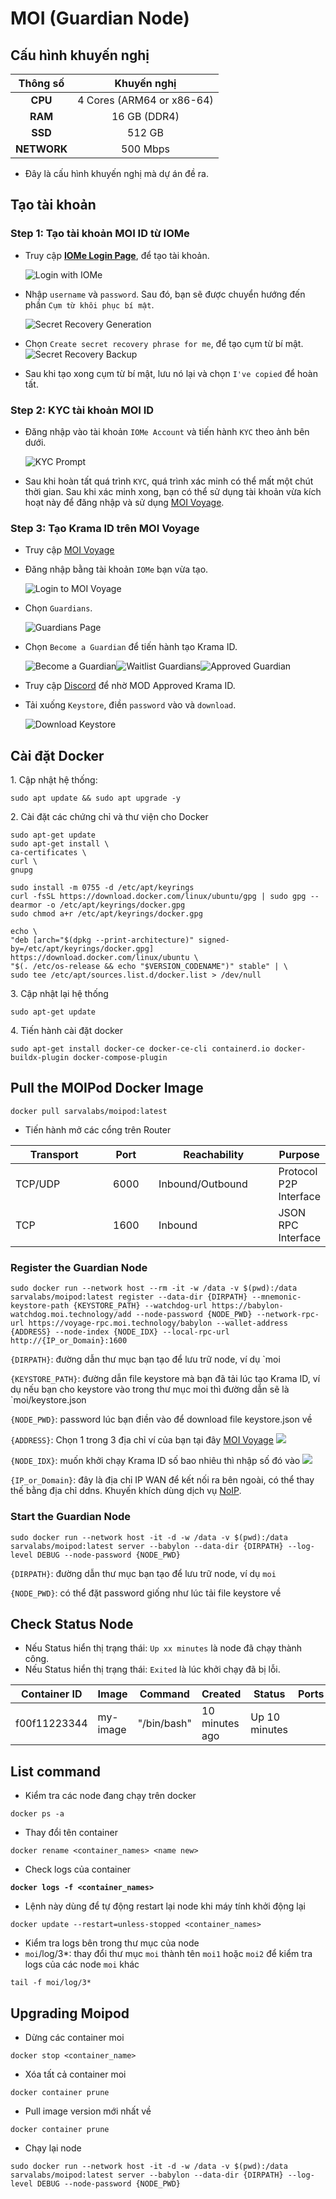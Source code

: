 # MOI (Guardian Node)

## Cấu hình khuyến nghị

|   Thông số  |        Khuyến nghị        |
| :---------: | :-----------------------: |
|   **CPU**   | 4 Cores (ARM64 or x86-64) |
|   **RAM**   |        16 GB (DDR4)       |
|   **SSD**   |           512 GB          |
| **NETWORK** |          500 Mbps         |

* Đây là cấu hình khuyến nghị mà dự án đề ra.

## Tạo tài khoản

### Step 1: Tạo tài khoản MOI ID từ IOMe
*   Truy cập [**IOMe Login Page**](https://iome.ai/login/), để tạo tài khoản.

    ![Login with IOMe](https://docs.moi.technology/assets/images/iome-login-b3874e62852d1a3f48a47fbb5feb9ff6.png)
*   Nhập `username` và `password`. Sau đó, bạn sẽ được chuyển hướng đến phần `Cụm từ khôi phục bí mật`.

    ![Secret Recovery Generation](https://docs.moi.technology/assets/images/secret-recovery-89743716e6600f1f7d3fdc34a7b1ea65.png)
* Chọn `Create secret recovery phrase for me`, để tạo cụm từ bí mật.\
  ![Secret Recovery Backup](https://docs.moi.technology/assets/images/recovery-backup-abbb0c28b9b1c5e9ae05e9259e17f756.png)
* Sau khi tạo xong cụm từ bí mật, lưu nó lại và chọn `I've copied` để hoàn tất.

### Step 2: KYC tài khoản MOI ID
*   Đăng nhập vào tài khoản `IOMe Account` và tiến hành `KYC` theo ảnh bên dưới.

    ![KYC Prompt](https://docs.moi.technology/assets/images/kyc-prompt-8d1e96b8804f791bb15818d44301dc1c.png)
* Sau khi hoàn tất quá trình `KYC`, quá trình xác minh có thể mất một chút thời gian. Sau khi xác minh xong, bạn có thể sử dụng tài khoản vừa kích hoạt này để đăng nhập và sử dụng [MOI Voyage](https://voyage.moi.technology/).

### Step 3: Tạo Krama ID trên MOI Voyage
* Truy cập [MOI Voyage](https://voyage.moi.technology/)
*   Đăng nhập bằng tài khoản `IOMe` bạn vừa tạo.

    ![Login to MOI Voyage](https://docs.moi.technology/assets/images/voyage-login-377cf38b6787fe0f073643916f95121a.gif)
*   Chọn `Guardians`.

    ![Guardians Page](https://docs.moi.technology/assets/images/voyage-guardians-nav-60c468c00e96344d0ed95ebac7e5a17c.png)
*   Chọn `Become a Guardian` để tiến hành tạo Krama ID.

    ![Become a Guardian](https://docs.moi.technology/assets/images/become-guardian-967292760efe12da6192719e6d026f00.gif)![Waitlist Guardians](https://docs.moi.technology/assets/images/waitlist-guardian-1d0e291d54f2d86b5f251d01fa2496aa.png)![Approved Guardian](https://docs.moi.technology/assets/images/approved-guardian-f8552b6581b5ff581cce49c9db50e097.png)
* Truy cập [Discord](https://discord.gg/x4SnJwHk7A) để nhờ MOD Approved Krama ID.
*   Tải xuống `Keystore`, điền `password` vào và `download`.

    ![Download Keystore](https://docs.moi.technology/assets/images/download-keystore-9e17e6ca9121b7a76d6bf3d363eb75ad.gif)

## Cài đặt Docker

1\. Cập nhật hệ thống:

```
sudo apt update && sudo apt upgrade -y
```

2\. Cài đặt các chứng chỉ và thư viện cho Docker

```
sudo apt-get update
sudo apt-get install \
ca-certificates \
curl \
gnupg
```

```
sudo install -m 0755 -d /etc/apt/keyrings
curl -fsSL https://download.docker.com/linux/ubuntu/gpg | sudo gpg --dearmor -o /etc/apt/keyrings/docker.gpg
sudo chmod a+r /etc/apt/keyrings/docker.gpg
```

```
echo \
"deb [arch="$(dpkg --print-architecture)" signed-by=/etc/apt/keyrings/docker.gpg] https://download.docker.com/linux/ubuntu \
"$(. /etc/os-release && echo "$VERSION_CODENAME")" stable" | \
sudo tee /etc/apt/sources.list.d/docker.list > /dev/null
```

3\. Cập nhật lại hệ thống

```
sudo apt-get update
```

4\. Tiến hành cài đặt docker

```
sudo apt-get install docker-ce docker-ce-cli containerd.io docker-buildx-plugin docker-compose-plugin
```

## Pull the MOIPod Docker Image

```
docker pull sarvalabs/moipod:latest
```

* Tiến hành mở các cổng trên Router

<table><thead><tr><th width="130">Transport</th><th width="76" align="center">Port</th><th width="179">Reachability</th><th>Purpose</th></tr></thead><tbody><tr><td>TCP/UDP</td><td align="center">6000</td><td>Inbound/Outbound</td><td>Protocol P2P Interface</td></tr><tr><td>TCP</td><td align="center">1600</td><td>Inbound</td><td>JSON RPC Interface</td></tr></tbody></table>

### Register the Guardian Node <a href="#register-the-guardian-node" id="register-the-guardian-node"></a>

```
sudo docker run --network host --rm -it -w /data -v $(pwd):/data sarvalabs/moipod:latest register --data-dir {DIRPATH} --mnemonic-keystore-path {KEYSTORE_PATH} --watchdog-url https://babylon-watchdog.moi.technology/add --node-password {NODE_PWD} --network-rpc-url https://voyage-rpc.moi.technology/babylon --wallet-address {ADDRESS} --node-index {NODE_IDX} --local-rpc-url http://{IP_or_Domain}:1600
```

`{DIRPATH}`: đường dẫn thư mục bạn tạo để lưu trữ node, ví dụ `moi

`{KEYSTORE_PATH}`: đường dẫn file keystore mà bạn đã tải lúc tạo Krama ID, ví dụ nếu bạn cho keystore vào trong thư mục moi thì đường dẫn sẽ là `moi/keystore.json

`{NODE_PWD}`: password lúc bạn điền vào để download file keystore.json về

`{ADDRESS}`: Chọn 1 trong 3 địa chỉ ví của bạn tại đây [MOI Voyage](https://voyage.moi.technology/)
&#x20;![](<../.gitbook/assets/image (41).png>) 

`{NODE_IDX}`: muốn khởi chạy Krama ID số bao nhiêu thì nhập số đó vào
&#x20;![](<../.gitbook/assets/image (1) (1).png>)

`{IP_or_Domain}`: đây là địa chỉ IP WAN để kết nối ra bên ngoài, có thể thay thế bằng địa chỉ ddns. Khuyến khích dùng dịch vụ [NoIP](https://www.noip.com/).

### Start the Guardian Node <a href="#start-the-guardian-node" id="start-the-guardian-node"></a>

```
sudo docker run --network host -it -d -w /data -v $(pwd):/data sarvalabs/moipod:latest server --babylon --data-dir {DIRPATH} --log-level DEBUG --node-password {NODE_PWD}
```

`{DIRPATH}`: đường dẫn thư mục bạn tạo để lưu trữ node, ví dụ `moi`

`{NODE_PWD}`: có thể đặt password giống như lúc tải file keystore về

## Check Status Node

* Nếu Status hiển thị trạng thái: `Up xx minutes` là node đã chạy thành công.
* Nếu Status hiển thị trạng thái: `Exited` là lúc khởi chạy đã bị lỗi.

<table><thead><tr><th width="112">Container ID</th><th width="80">Image</th><th width="121">Command</th><th width="93">Created</th><th width="83">Status</th><th width="81">Ports</th><th>Names</th></tr></thead><tbody><tr><td>f00f11223344</td><td>my-image</td><td>"/bin/bash"</td><td>10 minutes ago</td><td>Up 10 minutes</td><td></td><td>my-container</td></tr></tbody></table>

## List command

* Kiểm tra các node đang chạy trên docker

```
docker ps -a
```

* Thay đổi tên container

```
docker rename <container_names> <name new>
```

* Check logs của container

<pre><code><strong>docker logs -f &#x3C;container_names>
</strong></code></pre>

* Lệnh này dùng để tự động restart lại node khi máy tính khởi động lại

```
docker update --restart=unless-stopped <container_names>
```

* Kiểm tra logs bên trong thư mục của node
* `moi`/log/3\*: thay đổi thư mục `moi` thành tên `moi1` hoặc `moi2` để kiểm tra logs của các node `moi` khác

```
tail -f moi/log/3*
```

## Upgrading Moipod[**​**](https://docs.moi.technology/docs/guard/guardian-faq#2-stop-the-current-container)

* Dừng các container moi

```
docker stop <container_name>
```

* Xóa tất cả container moi[**​**](https://docs.moi.technology/docs/guard/guardian-faq#3-remove-unnecessary-containers-and-images)

```
docker container prune
```

* Pull image version mới nhất về

```
docker container prune
```

* Chạy lại node

```
sudo docker run --network host -it -d -w /data -v $(pwd):/data sarvalabs/moipod:latest server --babylon --data-dir {DIRPATH} --log-level DEBUG --node-password {NODE_PWD}
```
